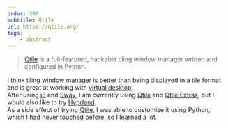 ```yaml
---
order: 300
subtitle: Qtile
url: https://qtile.org/
tags:
    - abstract
---
```


> [Qtile](https://qtile.org/) is a full-featured, hackable tiling window manager written and configured in Python.

I think [tiling window manager](https://en.wikipedia.org/wiki/Tiling_window_manager) is better than being displayed in a tile format and is great at working with [virtual desktop](https://en.wikipedia.org/wiki/Virtual_desktop).  
After using [i3](https://i3wm.org/) and [Sway](https://swaywm.org/), I am currently using [Qtile](https://qtile.org/) and [Qtile Extras](https://github.com/elParaguayo/qtile-extras), but I would also like to try [Hyprland](https://hyprland.org/).  
As a side effect of trying [Qtile](https://qtile.org/), I was able to customize it using Python, which I had never touched before, so I learned a lot.
